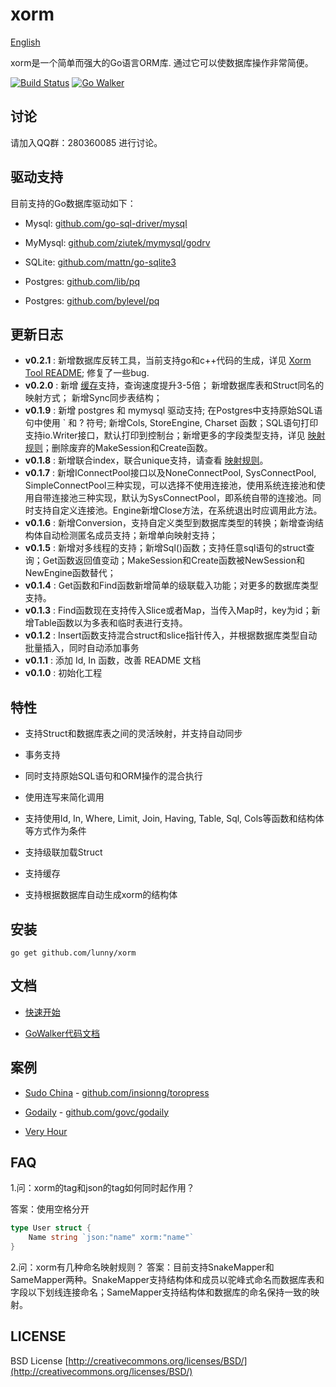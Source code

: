 # xorm

[English](https://github.com/lunny/xorm/blob/master/README.md)

xorm是一个简单而强大的Go语言ORM库. 通过它可以使数据库操作非常简便。

[![Build Status](https://drone.io/github.com/lunny/xorm/status.png)](https://drone.io/github.com/lunny/xorm/latest)  [![Go Walker](http://gowalker.org/api/v1/badge)](http://gowalker.org/github.com/lunny/xorm)

## 讨论

请加入QQ群：280360085 进行讨论。

## 驱动支持

目前支持的Go数据库驱动如下：

* Mysql: [github.com/go-sql-driver/mysql](https://github.com/go-sql-driver/mysql)

* MyMysql: [github.com/ziutek/mymysql/godrv](https://github.com/ziutek/mymysql/godrv)

* SQLite: [github.com/mattn/go-sqlite3](https://github.com/mattn/go-sqlite3)

* Postgres: [github.com/lib/pq](https://github.com/lib/pq)

* Postgres: [github.com/bylevel/pq](https://github.com/bylevel/pq)

## 更新日志

* **v0.2.1** : 新增数据库反转工具，当前支持go和c++代码的生成，详见 [Xorm Tool README](https://github.com/lunny/xorm/blob/master/xorm/README.md); 修复了一些bug.
* **v0.2.0** : 新增 [缓存](https://github.com/lunny/xorm/blob/master/docs/QuickStart.md#120)支持，查询速度提升3-5倍； 新增数据库表和Struct同名的映射方式； 新增Sync同步表结构；
* **v0.1.9** : 新增 postgres 和 mymysql 驱动支持; 在Postgres中支持原始SQL语句中使用 ` 和 ? 符号; 新增Cols, StoreEngine, Charset 函数；SQL语句打印支持io.Writer接口，默认打印到控制台；新增更多的字段类型支持，详见 [映射规则](https://github.com/lunny/xorm/blob/master/docs/QuickStart.md#21)；删除废弃的MakeSession和Create函数。
* **v0.1.8** : 新增联合index，联合unique支持，请查看 [映射规则](https://github.com/lunny/xorm/blob/master/docs/QuickStart.md#21)。
* **v0.1.7** : 新增IConnectPool接口以及NoneConnectPool, SysConnectPool, SimpleConnectPool三种实现，可以选择不使用连接池，使用系统连接池和使用自带连接池三种实现，默认为SysConnectPool，即系统自带的连接池。同时支持自定义连接池。Engine新增Close方法，在系统退出时应调用此方法。
* **v0.1.6** : 新增Conversion，支持自定义类型到数据库类型的转换；新增查询结构体自动检测匿名成员支持；新增单向映射支持；
* **v0.1.5** : 新增对多线程的支持；新增Sql()函数；支持任意sql语句的struct查询；Get函数返回值变动；MakeSession和Create函数被NewSession和NewEngine函数替代；
* **v0.1.4** : Get函数和Find函数新增简单的级联载入功能；对更多的数据库类型支持。
* **v0.1.3** : Find函数现在支持传入Slice或者Map，当传入Map时，key为id；新增Table函数以为多表和临时表进行支持。
* **v0.1.2** : Insert函数支持混合struct和slice指针传入，并根据数据库类型自动批量插入，同时自动添加事务
* **v0.1.1** : 添加 Id, In 函数，改善 README 文档
* **v0.1.0** : 初始化工程

## 特性

* 支持Struct和数据库表之间的灵活映射，并支持自动同步

* 事务支持

* 同时支持原始SQL语句和ORM操作的混合执行

* 使用连写来简化调用

* 支持使用Id, In, Where, Limit, Join, Having, Table, Sql, Cols等函数和结构体等方式作为条件

* 支持级联加载Struct 

* 支持缓存

* 支持根据数据库自动生成xorm的结构体



## 安装

	go get github.com/lunny/xorm

## 文档

* [快速开始](https://github.com/lunny/xorm/blob/master/docs/QuickStart.md)

* [GoWalker代码文档](http://gowalker.org/github.com/lunny/xorm)

## 案例

* [Sudo China](http://sudochina.com) - [github.com/insionng/toropress](http://github.com/insionng/toropress)

* [Godaily](http://godaily.org) - [github.com/govc/godaily](http://github.com/govc/godaily)

* [Very Hour](http://veryhour.com/)


## FAQ

1.问：xorm的tag和json的tag如何同时起作用？
  
答案：使用空格分开

```Go
type User struct {
    Name string `json:"name" xorm:"name"`
}
```
2.问：xorm有几种命名映射规则？
答案：目前支持SnakeMapper和SameMapper两种。SnakeMapper支持结构体和成员以驼峰式命名而数据库表和字段以下划线连接命名；SameMapper支持结构体和数据库的命名保持一致的映射。

## LICENSE

BSD License
[http://creativecommons.org/licenses/BSD/](http://creativecommons.org/licenses/BSD/)
